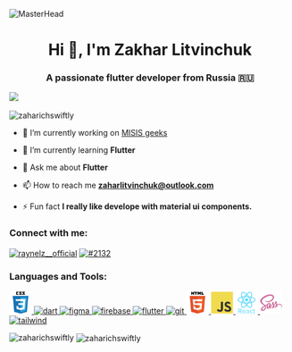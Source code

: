 ![MasterHead](https://miro.medium.com/max/1400/1*vkfI4nFNheC5v0p7wzDtGg.gif)

<h1 align="center">Hi 👋, I'm Zakhar Litvinchuk</h1>
<h3 align="center">A passionate flutter developer from Russia 🇷🇺</h3>

<img align= «right» width=«400» src=«https://cdn.dribbble.com/users/1894420/screenshots/11563516/media/abc4d54106c0d84edc9d9ce992ec5306.gif»>

<p align="left"> <img src="https://komarev.com/ghpvc/?username=zaharichswiftly&label=Profile%20views&color=995dc9&style=plastic" alt="zaharichswiftly" /> </p>

- 🔭 I’m currently working on [MISIS geeks](https://github.com/zaharichswiftly/misis_geeks)

- 🌱 I’m currently learning **Flutter**

- 💬 Ask me about **Flutter**

- 📫 How to reach me **zaharlitvinchuk@outlook.com**

- ⚡ Fun fact **I really like develope with material ui components.**

<h3 align="left">Connect with me:</h3>
<p align="left">
<a href="https://instagram.com/raynelz__official" target="blank"><img align="center" src="https://raw.githubusercontent.com/rahuldkjain/github-profile-readme-generator/master/src/images/icons/Social/instagram.svg" alt="raynelz__official" height="30" width="40" /></a>
<a href="https://discord.gg/#2132" target="blank"><img align="center" src="https://raw.githubusercontent.com/rahuldkjain/github-profile-readme-generator/master/src/images/icons/Social/discord.svg" alt="#2132" height="30" width="40" /></a>
</p>

<h3 align="left">Languages and Tools:</h3>
<p align="left"> <a href="https://www.w3schools.com/css/" target="_blank" rel="noreferrer"> <img src="https://raw.githubusercontent.com/devicons/devicon/master/icons/css3/css3-original-wordmark.svg" alt="css3" width="40" height="40"/> </a> <a href="https://dart.dev" target="_blank" rel="noreferrer"> <img src="https://www.vectorlogo.zone/logos/dartlang/dartlang-icon.svg" alt="dart" width="40" height="40"/> </a> <a href="https://www.figma.com/" target="_blank" rel="noreferrer"> <img src="https://www.vectorlogo.zone/logos/figma/figma-icon.svg" alt="figma" width="40" height="40"/> </a> <a href="https://firebase.google.com/" target="_blank" rel="noreferrer"> <img src="https://www.vectorlogo.zone/logos/firebase/firebase-icon.svg" alt="firebase" width="40" height="40"/> </a> <a href="https://flutter.dev" target="_blank" rel="noreferrer"> <img src="https://www.vectorlogo.zone/logos/flutterio/flutterio-icon.svg" alt="flutter" width="40" height="40"/> </a> <a href="https://git-scm.com/" target="_blank" rel="noreferrer"> <img src="https://www.vectorlogo.zone/logos/git-scm/git-scm-icon.svg" alt="git" width="40" height="40"/> </a> <a href="https://www.w3.org/html/" target="_blank" rel="noreferrer"> <img src="https://raw.githubusercontent.com/devicons/devicon/master/icons/html5/html5-original-wordmark.svg" alt="html5" width="40" height="40"/> </a> <a href="https://developer.mozilla.org/en-US/docs/Web/JavaScript" target="_blank" rel="noreferrer"> <img src="https://raw.githubusercontent.com/devicons/devicon/master/icons/javascript/javascript-original.svg" alt="javascript" width="40" height="40"/> </a> <a href="https://reactjs.org/" target="_blank" rel="noreferrer"> <img src="https://raw.githubusercontent.com/devicons/devicon/master/icons/react/react-original-wordmark.svg" alt="react" width="40" height="40"/> </a> <a href="https://sass-lang.com" target="_blank" rel="noreferrer"> <img src="https://raw.githubusercontent.com/devicons/devicon/master/icons/sass/sass-original.svg" alt="sass" width="40" height="40"/> </a> <a href="https://tailwindcss.com/" target="_blank" rel="noreferrer"> <img src="https://www.vectorlogo.zone/logos/tailwindcss/tailwindcss-icon.svg" alt="tailwind" width="40" height="40"/> </a> </p>

<p><img align="left" src="https://github-readme-stats.vercel.app/api/top-langs?username=zaharichswiftly&show_icons=true&theme=dracula&locale=en&layout=compact" alt="zaharichswiftly" /></p>

<p>&nbsp;<img align="center" src="https://github-readme-stats.vercel.app/api?username=zaharichswiftly&show_icons=true&theme=dracula&locale=en" alt="zaharichswiftly" /></p>

